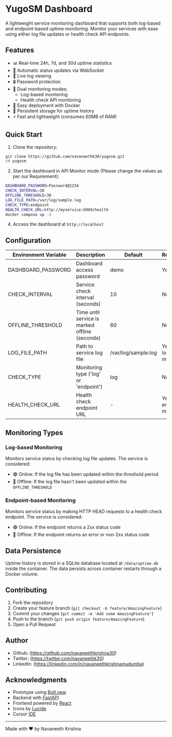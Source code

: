 # YugoSM Dashboard

A lightweight service monitoring dashboard that supports both log-based and endpoint-based uptime monitoring. Monitor your services with ease using either log file updates or health check API endpoints.

## Features

- 📊 Real-time 24h, 7d, and 30d uptime statistics
- 🔄 Automatic status updates via WebSocket
- 📝 Live log viewing
- 🔒 Password protection
- 🎯 Dual monitoring modes:
  - Log-based monitoring
  - Health check API monitoring
- 🐳 Easy deployment with Docker
- 💾 Persistent storage for uptime history
- ⚡ Fast and lightweight (consumes 60MB of RAM)

## Quick Start

1. Clone the repository:
```bash
git clone https://github.com/navaneethk30/yugosm.git
cd yugosm
```

2. Start the dashboard in API Monitor mode (Please change the values as per our Requirement):
```bash
DASHBOARD_PASSWORD=Password@1234
CHECK_INTERVAL=10
OFFLINE_THRESHOLD=30
LOG_FILE_PATH=/var/log/sample.log
CHECK_TYPE=endpoint
HEALTH_CHECK_URL=http://myservice:6969/health
docker compose up -d
```

4. Access the dashboard at `http://localhost`

## Configuration

| Environment Variable | Description | Default | Required |
|---------------------|-------------|---------|----------|
| DASHBOARD_PASSWORD | Dashboard access password | demo | Yes |
| CHECK_INTERVAL | Service check interval (seconds) | 10 | No |
| OFFLINE_THRESHOLD | Time until service is marked offline (seconds) | 60 | No |
| LOG_FILE_PATH | Path to service log file | /var/log/sample.log | Yes (for log mode) |
| CHECK_TYPE | Monitoring type ('log' or 'endpoint') | log | No |
| HEALTH_CHECK_URL | Health check endpoint URL | - | Yes (for endpoint mode) |

## Monitoring Types

### Log-based Monitoring
Monitors service status by checking log file updates. The service is considered:
- 🟢 Online: If the log file has been updated within the threshold period
- 🔴 Offline: If the log file hasn't been updated within the `OFFLINE_THRESHOLD`


### Endpoint-based Monitoring
Monitors service status by making HTTP HEAD requests to a health check endpoint. The service is considered:
- 🟢 Online: If the endpoint returns a 2xx status code
- 🔴 Offline: If the endpoint returns an error or non-2xx status code

## Data Persistence

Uptime history is stored in a SQLite database located at `/data/uptime.db` inside the container. The data persists across container restarts through a Docker volume.

## Contributing

1. Fork the repository
2. Create your feature branch (`git checkout -b feature/AmazingFeature`)
3. Commit your changes (`git commit -m 'Add some AmazingFeature'`)
4. Push to the branch (`git push origin feature/AmazingFeature`)
5. Open a Pull Request

## Author

- Github: (https://github.com/navaneethkrishna30)
- Twitter: (https://twitter.com/navaneethk30)
- LinkedIn: (https://linkedin.com/in/navaneethkrishnamudumba)

## Acknowledgments

- Prototype using [Bolt.new](https://bolt.new/)
- Backend with [FastAPI](https://fastapi.tiangolo.com/)
- Frontend powered by [React](https://reactjs.org/)
- Icons by [Lucide](https://lucide.dev/)
- Cursor [IDE](https://www.cursor.com/)

---
Made with ❤️ by Navaneeth Krishna

